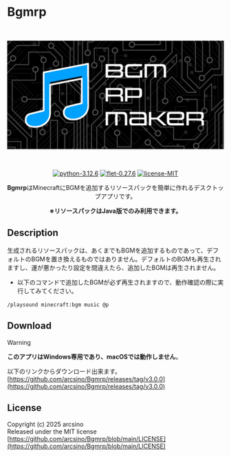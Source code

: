 # Bgmrp
<div align="center">
    <br>
        <p>
        <img src="https://raw.githubusercontent.com/arcsino/Bgmrp/main/src/assets/images/wp.png" width="600" alt="Bgmrp">
        </p>
    <br>
    <p>
        <a href="https://www.python.org/downloads/release/python-3126/" target="_blank" rel="noopener noreferrer"><img src="https://img.shields.io/badge/python-3.12.6-blue" alt="python-3.12.6"></a>
        <a href="https://flet.dev/" target="_blank" rel="noopener noreferrer"><img src="https://img.shields.io/badge/flet-0.27.6-ff1463" alt="flet-0.27.6"></a>
        <a href="#" target="_blank" rel="noopener noreferrer"><img src="https://img.shields.io/badge/license-MIT-green" alt="license-MIT"></a>
    </p>
    <p><b>Bgmrp</b>はMinecraftにBGMを追加するリソースパックを簡単に作れるデスクトップアプリです。</p>
    <p><b>※リソースパックはJava版でのみ利用できます。</b></p>
</div>

## Description
生成されるリソースパックは、あくまでもBGMを追加するものであって、デフォルトのBGMを置き換えるものではありません。デフォルトのBGMも再生されますし、運が悪かったり設定を間違えたら、追加したBGMは再生されません。<br>
- 以下のコマンドで追加したBGMが必ず再生されますので、動作確認の際に実行してみてください。
```
/playsound minecraft:bgm music @p
```

## Download
> [!WARNING]
> <b>このアプリはWindows専用であり、macOSでは動作しません</b>。

以下のリンクからダウンロード出来ます。<br>
[https://github.com/arcsino/Bgmrp/releases/tag/v3.0.0](https://github.com/arcsino/Bgmrp/releases/tag/v3.0.0)

## License
Copyright (c) 2025 arcsino <br>
Released under the MIT license <br>
[https://github.com/arcsino/Bgmrp/blob/main/LICENSE](https://github.com/arcsino/Bgmrp/blob/main/LICENSE)
